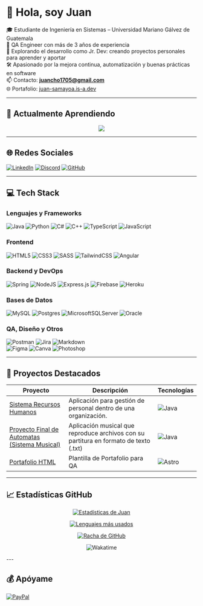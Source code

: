 # 👋 Hola, soy Juan

🎓 Estudiante de Ingeniería en Sistemas – Universidad Mariano Gálvez de Guatemala  
🧪 QA Engineer con más de 3 años de experiencia  
🚀 Explorando el desarrollo como Jr. Dev: creando proyectos personales para aprender y aportar  
🛠️ Apasionado por la mejora continua, automatización y buenas prácticas en software  
📫 Contacto: **juancho1705@gmail.com**  
🌐 Portafolio: [juan-samayoa.is-a.dev](https://juan-samayoa.is-a.dev)

---

## 🚀 Actualmente Aprendiendo
<p align="center">
  <a href="https://skillicons.dev">
    <img src="https://skillicons.dev/icons?i=astro,python,gcp" />
  </a>
</p>

---

## 🌐 Redes Sociales
[![LinkedIn](https://skillicons.dev/icons?i=linkedin)](https://www.linkedin.com/in/juansamayoa/)
[![Discord](https://skillicons.dev/icons?i=discord)](https://discordapp.com/users/rocketxz_)
[![GitHub](https://skillicons.dev/icons?i=github)](https://github.com/JuanSamayoa)

---

## 💻 Tech Stack
### Lenguajes y Frameworks
![Java](https://img.shields.io/badge/java-%23ED8B00.svg?style=for-the-badge&logo=java&logoColor=white) 
![Python](https://img.shields.io/badge/python-3670A0?style=for-the-badge&logo=python&logoColor=ffdd54) 
![C#](https://img.shields.io/badge/c%23-%23239120.svg?style=for-the-badge&logo=c-sharp&logoColor=white) 
![C++](https://img.shields.io/badge/c++-%2300599C.svg?style=for-the-badge&logo=c%2B%2B&logoColor=white) 
![TypeScript](https://img.shields.io/badge/typescript-%23007ACC.svg?style=for-the-badge&logo=typescript&logoColor=white) 
![JavaScript](https://img.shields.io/badge/javascript-%23323330.svg?style=for-the-badge&logo=javascript&logoColor=%23F7DF1E)

### Frontend
![HTML5](https://img.shields.io/badge/html5-%23E34F26.svg?style=for-the-badge&logo=html5&logoColor=white) 
![CSS3](https://img.shields.io/badge/css3-%231572B6.svg?style=for-the-badge&logo=css3&logoColor=white) 
![SASS](https://img.shields.io/badge/SASS-hotpink.svg?style=for-the-badge&logo=SASS&logoColor=white) 
![TailwindCSS](https://img.shields.io/badge/tailwindcss-%2338B2AC.svg?style=for-the-badge&logo=tailwind-css&logoColor=white) 
![Angular](https://img.shields.io/badge/angular-%23DD0031.svg?style=for-the-badge&logo=angular&logoColor=white)

### Backend y DevOps
![Spring](https://img.shields.io/badge/spring-%236DB33F.svg?style=for-the-badge&logo=spring&logoColor=white)
![NodeJS](https://img.shields.io/badge/node.js-6DA55F?style=for-the-badge&logo=node.js&logoColor=white)
![Express.js](https://img.shields.io/badge/express.js-%23404d59.svg?style=for-the-badge&logo=express&logoColor=%2361DAFB)
![Firebase](https://img.shields.io/badge/firebase-%23039BE5.svg?style=for-the-badge&logo=firebase)
![Heroku](https://img.shields.io/badge/heroku-%23430098.svg?style=for-the-badge&logo=heroku&logoColor=white)

### Bases de Datos
![MySQL](https://img.shields.io/badge/mysql-%2300f.svg?style=for-the-badge&logo=mysql&logoColor=white) 
![Postgres](https://img.shields.io/badge/postgres-%23316192.svg?style=for-the-badge&logo=postgresql&logoColor=white) 
![MicrosoftSQLServer](https://img.shields.io/badge/Microsoft%20SQL%20Sever-CC2927?style=for-the-badge&logo=microsoft%20sql%20server&logoColor=white)
![Oracle](https://img.shields.io/badge/Oracle-F80000?style=for-the-badge&logo=oracle&logoColor=white)

### QA, Diseño y Otros
![Postman](https://img.shields.io/badge/Postman-FF6C37?style=for-the-badge&logo=postman&logoColor=white)
![Jira](https://img.shields.io/badge/jira-%230A0FFF.svg?style=for-the-badge&logo=jira&logoColor=white) 
![Markdown](https://img.shields.io/badge/markdown-%23000000.svg?style=for-the-badge&logo=markdown&logoColor=white)  
![Figma](https://img.shields.io/badge/figma-%23F24E1E.svg?style=for-the-badge&logo=figma&logoColor=white) 
![Canva](https://img.shields.io/badge/Canva-%2300C4CC.svg?style=for-the-badge&logo=Canva&logoColor=white) 
![Photoshop](https://img.shields.io/badge/adobephotoshop-%2331A8FF.svg?style=for-the-badge&logo=adobephotoshop&logoColor=white)

---

## 🧩 Proyectos Destacados
| Proyecto | Descripción | Tecnologías |
|----------|-------------|-------------|
| [Sistema Recursos Humanos](https://github.com/JuanSamayoa/SistemaRecursosHumanos) | Aplicación para gestión de personal dentro de una organización. | ![Java](https://skillicons.dev/icons?i=java) |
| [Proyecto Final de Automatas (Sistema Musical)](https://github.com/JuanSamayoa/Proyecto-Final-Automatas) | Aplicación musical que reproduce archivos con su partitura en formato de texto (.txt) | ![Java](https://skillicons.dev/icons?i=java) |
| [Portafolio HTML](https://github.com/JuanSamayoa/Portafolio-HTML) | Plantilla de Portafolio para QA | ![Astro](https://skillicons.dev/icons?i=astro) |
---

## 📈 Estadísticas GitHub

<div align="center">

[![Estadísticas de Juan](https://github-readme-stats.vercel.app/api?username=JuanSamayoa&title_color=58A6FF&text_color=C9D1D9&icon_color=58A6FF&bg_color=0D1117&hide_border=true&show_icons=true&count_private=true)](https://github.com/JuanSamayoa)

[![Lenguajes más usados](https://github-readme-stats.vercel.app/api/top-langs/?username=JuanSamayoa&theme=dark&layout=compact&hide_border=false&bg_color=0D1117&title_color=58A6FF&text_color=C9D1D9)](https://github.com/JuanSamayoa)

[![Racha de GitHub](https://github-readme-streak-stats.herokuapp.com/?user=JuanSamayoa&theme=dark&hide_border=false&background=0D1117&ring=58A6FF&fire=58A6FF&currStreakLabel=58A6FF)](https://github.com/JuanSamayoa)

![Wakatime](https://github-readme-stats.hackclub.dev/api/wakatime?username=4318&api_domain=hackatime.hackclub.com&&custom_title=Hackatime+Stats&layout=compact&cache_seconds=0&langs_count=8&theme=blue_navy)

</div>
---

## 💰 Apóyame
[![PayPal](https://img.shields.io/badge/PayPal-00457C?style=for-the-badge&logo=paypal&logoColor=white)](https://paypal.me/JSamayoa73)
